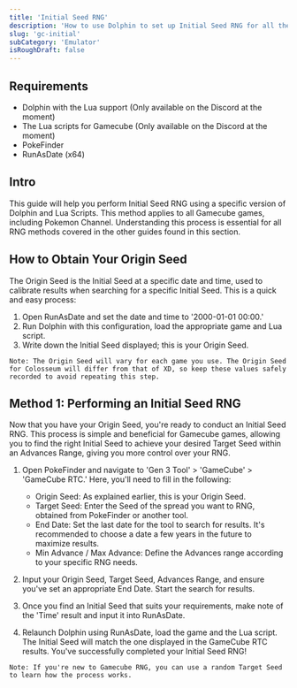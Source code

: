 ```yaml
---
title: 'Initial Seed RNG'
description: 'How to use Dolphin to set up Initial Seed RNG for all the Gamecube Games'
slug: 'gc-initial'
subCategory: 'Emulator'
isRoughDraft: false
---
```


## Requirements

- Dolphin with the Lua support (Only available on the Discord at the moment)
- The Lua scripts for Gamecube (Only available on the Discord at the moment)
- PokeFinder
- RunAsDate (x64)

## Intro

This guide will help you perform Initial Seed RNG using a specific version of Dolphin and Lua Scripts. This method applies to all Gamecube games, including Pokemon Channel. Understanding this process is essential for all RNG methods covered in the other guides found in this section.

## How to Obtain Your Origin Seed

The Origin Seed is the Initial Seed at a specific date and time, used to calibrate results when searching for a specific Initial Seed. This is a quick and easy process:

1. Open RunAsDate and set the date and time to '2000-01-01 00:00.'
1. Run Dolphin with this configuration, load the appropriate game and Lua script.
1. Write down the Initial Seed displayed; this is your Origin Seed.

```
Note: The Origin Seed will vary for each game you use. The Origin Seed for Colosseum will differ from that of XD, so keep these values safely recorded to avoid repeating this step.
```

## Method 1: Performing an Initial Seed RNG

Now that you have your Origin Seed, you're ready to conduct an Initial Seed RNG. This process is simple and beneficial for Gamecube games, allowing you to find the right Initial Seed to achieve your desired Target Seed within an Advances Range, giving you more control over your RNG.

1. Open PokeFinder and navigate to 'Gen 3 Tool' > 'GameCube' > 'GameCube RTC.' Here, you'll need to fill in the following:

   - Origin Seed: As explained earlier, this is your Origin Seed.
   - Target Seed: Enter the Seed of the spread you want to RNG, obtained from PokeFinder or another tool.
   - End Date: Set the last date for the tool to search for results. It's recommended to choose a date a few years in the future to maximize results.
   - Min Advance / Max Advance: Define the Advances range according to your specific RNG needs.

1. Input your Origin Seed, Target Seed, Advances Range, and ensure you've set an appropriate End Date. Start the search for results.
1. Once you find an Initial Seed that suits your requirements, make note of the 'Time' result and input it into RunAsDate.
1. Relaunch Dolphin using RunAsDate, load the game and the Lua script. The Initial Seed will match the one displayed in the GameCube RTC results. You've successfully completed your Initial Seed RNG!

```
Note: If you're new to Gamecube RNG, you can use a random Target Seed to learn how the process works.
```
